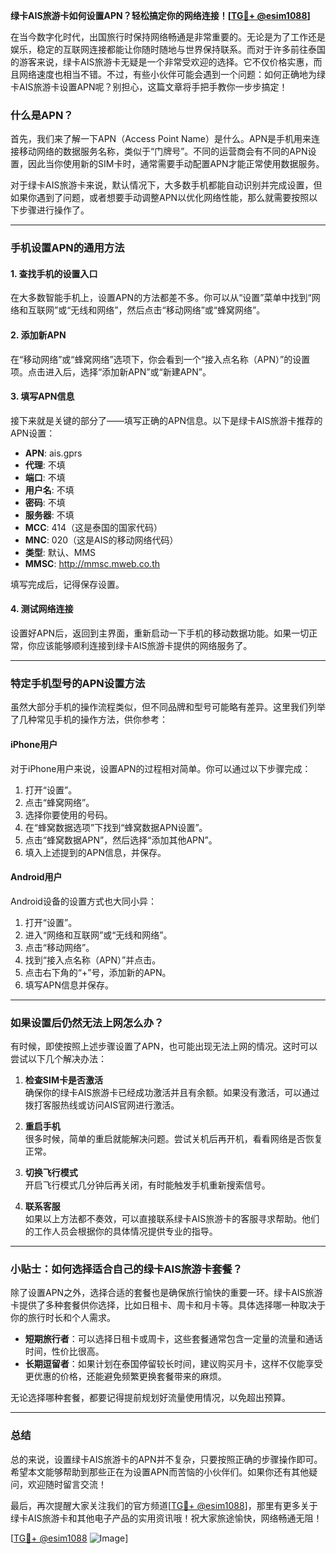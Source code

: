 **绿卡AIS旅游卡如何设置APN？轻松搞定你的网络连接！[[TG💪+ @esim1088](https://t.me/s/esim1088)]**

在当今数字化时代，出国旅行时保持网络畅通是非常重要的。无论是为了工作还是娱乐，稳定的互联网连接都能让你随时随地与世界保持联系。而对于许多前往泰国的游客来说，绿卡AIS旅游卡无疑是一个非常受欢迎的选择。它不仅价格实惠，而且网络速度也相当不错。不过，有些小伙伴可能会遇到一个问题：如何正确地为绿卡AIS旅游卡设置APN呢？别担心，这篇文章将手把手教你一步步搞定！

### 什么是APN？

首先，我们来了解一下APN（Access Point Name）是什么。APN是手机用来连接移动网络的数据服务名称，类似于“门牌号”。不同的运营商会有不同的APN设置，因此当你使用新的SIM卡时，通常需要手动配置APN才能正常使用数据服务。

对于绿卡AIS旅游卡来说，默认情况下，大多数手机都能自动识别并完成设置，但如果你遇到了问题，或者想要手动调整APN以优化网络性能，那么就需要按照以下步骤进行操作了。

---

### 手机设置APN的通用方法

#### 1. 查找手机的设置入口
在大多数智能手机上，设置APN的方法都差不多。你可以从“设置”菜单中找到“网络和互联网”或“无线和网络”，然后点击“移动网络”或“蜂窝网络”。

#### 2. 添加新APN
在“移动网络”或“蜂窝网络”选项下，你会看到一个“接入点名称（APN）”的设置项。点击进入后，选择“添加新APN”或“新建APN”。

#### 3. 填写APN信息
接下来就是关键的部分了——填写正确的APN信息。以下是绿卡AIS旅游卡推荐的APN设置：

- **APN**: ais.gprs  
- **代理**: 不填  
- **端口**: 不填  
- **用户名**: 不填  
- **密码**: 不填  
- **服务器**: 不填  
- **MCC**: 414（这是泰国的国家代码）  
- **MNC**: 020（这是AIS的移动网络代码）  
- **类型**: 默认、MMS  
- **MMSC**: http://mmsc.mweb.co.th  

填写完成后，记得保存设置。

#### 4. 测试网络连接
设置好APN后，返回到主界面，重新启动一下手机的移动数据功能。如果一切正常，你应该能够顺利连接到绿卡AIS旅游卡提供的网络服务了。

---

### 特定手机型号的APN设置方法

虽然大部分手机的操作流程类似，但不同品牌和型号可能略有差异。这里我们列举了几种常见手机的操作方法，供你参考：

#### iPhone用户
对于iPhone用户来说，设置APN的过程相对简单。你可以通过以下步骤完成：
1. 打开“设置”。
2. 点击“蜂窝网络”。
3. 选择你要使用的号码。
4. 在“蜂窝数据选项”下找到“蜂窝数据APN设置”。
5. 点击“蜂窝数据APN”，然后选择“添加其他APN”。
6. 填入上述提到的APN信息，并保存。

#### Android用户
Android设备的设置方式也大同小异：
1. 打开“设置”。
2. 进入“网络和互联网”或“无线和网络”。
3. 点击“移动网络”。
4. 找到“接入点名称（APN）”并点击。
5. 点击右下角的“+”号，添加新的APN。
6. 填写APN信息并保存。

---

### 如果设置后仍然无法上网怎么办？

有时候，即使按照上述步骤设置了APN，也可能出现无法上网的情况。这时可以尝试以下几个解决办法：

1. **检查SIM卡是否激活**  
   确保你的绿卡AIS旅游卡已经成功激活并且有余额。如果没有激活，可以通过拨打客服热线或访问AIS官网进行激活。

2. **重启手机**  
   很多时候，简单的重启就能解决问题。尝试关机后再开机，看看网络是否恢复正常。

3. **切换飞行模式**  
   开启飞行模式几分钟后再关闭，有时能触发手机重新搜索信号。

4. **联系客服**  
   如果以上方法都不奏效，可以直接联系绿卡AIS旅游卡的客服寻求帮助。他们的工作人员会根据你的具体情况提供专业的指导。

---

### 小贴士：如何选择适合自己的绿卡AIS旅游卡套餐？

除了设置APN之外，选择合适的套餐也是确保旅行愉快的重要一环。绿卡AIS旅游卡提供了多种套餐供你选择，比如日租卡、周卡和月卡等。具体选择哪一种取决于你的旅行时长和个人需求。

- **短期旅行者**：可以选择日租卡或周卡，这些套餐通常包含一定量的流量和通话时间，性价比很高。
- **长期逗留者**：如果计划在泰国停留较长时间，建议购买月卡，这样不仅能享受更优惠的价格，还能避免频繁更换套餐带来的麻烦。

无论选择哪种套餐，都要记得提前规划好流量使用情况，以免超出预算。

---

### 总结

总的来说，设置绿卡AIS旅游卡的APN并不复杂，只要按照正确的步骤操作即可。希望本文能够帮助到那些正在为设置APN而苦恼的小伙伴们。如果你还有其他疑问，欢迎随时留言交流！

最后，再次提醒大家关注我们的官方频道[[TG💪+ @esim1088](https://t.me/s/esim1088)]，那里有更多关于绿卡AIS旅游卡和其他电子产品的实用资讯哦！祝大家旅途愉快，网络畅通无阻！

[[TG💪+ @esim1088](https://t.me/s/esim1088) ![Image](https://i.postimg.cc/4NQfJmqS/Snipaste-2025-05-13-00-14-12.png)]